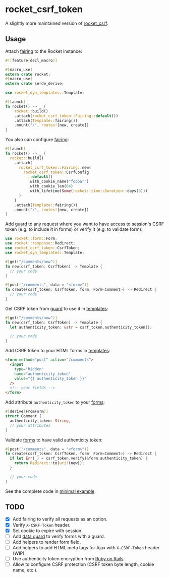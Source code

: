 # rocket_csrf_token

A slightly more maintained version of [rocket_csrf](https://github.com/kotovalexarian/rocket_csrf).

## Usage

Attach [fairing](https://rocket.rs/v0.5/guide/fairings/#fairings) to the Rocket instance:

```rust
#![feature(decl_macro)]

#[macro_use]
extern crate rocket;
#[macro_use]
extern crate serde_derive;

use rocket_dyn_templates::Template;

#[launch]
fn rocket() -> _ {
    rocket::build()
    .attach(rocket_csrf_token::Fairing::default())
    .attach(Template::fairing())
    .mount("/", routes![new, create])
}
```

You also can configure [fairing](https://rocket.rs/v0.5/guide/fairings/#fairings):

```rust
#[launch]
fn rocket() -> _ {
  rocket::build()
    .attach(
      rocket_csrf_token::Fairing::new(
        rocket_csrf_token::CsrfConfig
          ::default()
          .with_cookie_name("foobar")
          .with_cookie_len(64)
          .with_lifetime(Some(rocket::time::Duration::days(3)))
      )
    )
    .attach(Template::fairing())
    .mount("/", routes![new, create])
}
```

Add [guard](https://rocket.rs/v0.5/guide/requests/#request-guards) to any request where you want to have access to session's CSRF token (e.g. to include it in forms) or verify it (e.g. to validate form):

```rust
use rocket::form::Form;
use rocket::response::Redirect;
use rocket_csrf_token::CsrfToken;
use rocket_dyn_templates::Template;

#[get("/comments/new")]
fn new(csrf_token: CsrfToken) -> Template {
  // your code
}

#[post("/comments", data = "<form>")]
fn create(csrf_token: CsrfToken, form: Form<Comment>) -> Redirect {
  // your code
}
```

Get CSRF token from [guard](https://rocket.rs/v0.5/guide/requests/#request-guards) to use it in [templates](https://rocket.rs/guide/v0.5/responses/#templates):

```rust
#[get("/comments/new")]
fn new(csrf_token: CsrfToken) -> Template {
  let authenticity_token: &str = csrf_token.authenticity_token();

  // your code
}
```

Add CSRF token to your HTML forms in [templates](https://rocket.rs/guide/v0.5/responses/#templates):

```html
<form method="post" action="/comments">
  <input
    type="hidden"
    name="authenticity_token"
    value="{{ authenticity_token }}"
  />
  <!-- your fields -->
</form>
```

Add attribute `authenticity_token` to your [forms](https://rocket.rs/v0.5/guide/requests/#forms):

```rust
#[derive(FromForm)]
struct Comment {
  authenticity_token: String,
  // your attributes
}
```

Validate [forms](https://rocket.rs/v0.5/guide/requests/#forms) to have valid authenticity token:

```rust
#[post("/comments", data = "<form>")]
fn create(csrf_token: CsrfToken, form: Form<Comment>) -> Redirect {
  if let Err(_) = csrf_token.verify(&form.authenticity_token) {
    return Redirect::to(uri!(new));
  }

  // your code
}
```

See the complete code in [minimal example](examples/minimal).

## TODO

- [X] Add fairing to verify all requests as an option.
- [X] Verify `X-CSRF-Token` header.
- [X] Set cookie to expire with session.
- [ ] Add [data guard](https://api.rocket.rs/v0.5/rocket/data/trait.FromData.html) to verify forms with a guard.
- [ ] Add helpers to render form field.
- [ ] Add helpers to add HTML meta tags for Ajax with `X-CSRF-Token` header (WIP).
- [ ] Use authenticity token encryption from [Ruby on Rails](https://github.com/rails/rails/blob/v6.0.3.4/actionpack/lib/action_controller/metal/request_forgery_protection.rb).
- [ ] Allow to configure CSRF protection (CSRF token byte length, cookie name, etc.).
